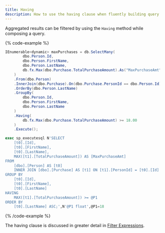 ```yaml
---
title: Having
description: How to use the having clause when fluently building query expressions.
---
```


Aggregated results can be filtered by using the `Having` method while composing a query.

{% code-example %}
```csharp
IEnumerable<dynamic> maxPurchases = db.SelectMany(
        dbo.Person.Id,
        dbo.Person.FirstName, 
        dbo.Person.LastName,
        db.fx.Max(dbo.Purchase.TotalPurchaseAmount).As("MaxPurchaseAmt")
    )
    .From(dbo.Person)
    .InnerJoin(dbo.Purchase).On(dbo.Purchase.PersonId == dbo.Person.Id)
    .OrderBy(dbo.Person.LastName)
    .GroupBy(
        dbo.Person.Id, 
        dbo.Person.FirstName, 
        dbo.Person.LastName
    )
    .Having(
	    db.fx.Max(dbo.Purchase.TotalPurchaseAmount) >= 18.00
    )
    .Execute();
```
```sql
exec sp_executesql N'SELECT
    [t0].[Id],
    [t0].[FirstName],
    [t0].[LastName],
    MAX([t1].[TotalPurchaseAmount]) AS [MaxPurchaseAmt]
FROM
    [dbo].[Person] AS [t0]
    INNER JOIN [dbo].[Purchase] AS [t1] ON [t1].[PersonId] = [t0].[Id]
GROUP BY
    [t0].[Id],
    [t0].[FirstName],
    [t0].[LastName]
HAVING
    MAX([t1].[TotalPurchaseAmount]) >= @P1
ORDER BY
    [t0].[LastName] ASC;',N'@P1 float',@P1=18
```
{% /code-example %}

The having clause is discussed in greater detail in [Filter Expressions](../../core-concepts/filters/filter-expressions).